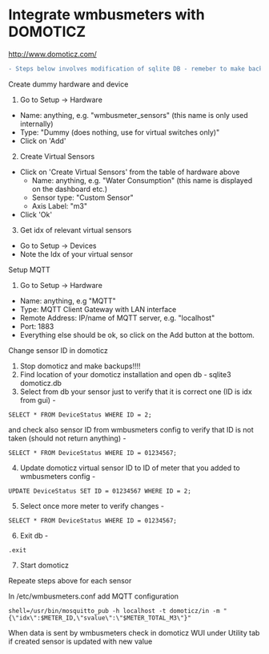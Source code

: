 # Integrate wmbusmeters with DOMOTICZ
<http://www.domoticz.com/>

```diff
- Steps below involves modification of sqlite DB - remeber to make backups before modifications!
```
Create dummy hardware and device
1. Go to Setup -> Hardware
  - Name: anything, e.g. "wmbusmeter_sensors" (this name is only used internally)
  - Type: "Dummy (does nothing, use for virtual switches only)"
  - Click on 'Add'
2. Create Virtual Sensors
  - Click on 'Create Virtual Sensors' from the table of hardware above
    - Name: anything, e.g. "Water Consumption" (this name is displayed on the dashboard etc.)
    - Sensor type: "Custom Sensor"
    - Axis Label: "m3"
  - Click 'Ok'
3. Get idx of relevant virtual sensors
  - Go to Setup -> Devices
  - Note the Idx of your virtual sensor

Setup MQTT
1. Go to Setup -> Hardware
  - Name: anything, e.g "MQTT"
  - Type: MQTT Client Gateway with LAN interface
  - Remote Address: IP/name of MQTT server, e.g. "localhost"
  - Port: 1883
  - Everything else should be ok, so click on the Add button at the bottom.

Change sensor ID in domoticz 
1. Stop domoticz and make backups!!!!
2. Find location of your domoticz installation and open db - sqlite3 domoticz.db
3. Select from db your sensor just to verify that it is correct one (ID is idx from gui) - 
```
SELECT * FROM DeviceStatus WHERE ID = 2;
```
and check also sensor ID from wmbusmeters config to verify that ID is not taken (should not return anything) -
```
SELECT * FROM DeviceStatus WHERE ID = 01234567;
```
4. Update domoticz virtual sensor ID to ID of meter that you added to wmbusmeters config - 
```
UPDATE DeviceStatus SET ID = 01234567 WHERE ID = 2;
```
5. Select once more meter to verify changes - 
```
SELECT * FROM DeviceStatus WHERE ID = 01234567;
```
6. Exit db - 
```
.exit
```
7. Start domoticz

Repeate steps above for each sensor

In /etc/wmbusmeters.conf add MQTT configuration
```
shell=/usr/bin/mosquitto_pub -h localhost -t domoticz/in -m "{\"idx\":$METER_ID,\"svalue\":\"$METER_TOTAL_M3\"}"
```
When data is sent by wmbusmeters check in domoticz WUI under Utility tab if created sensor is updated with new value
